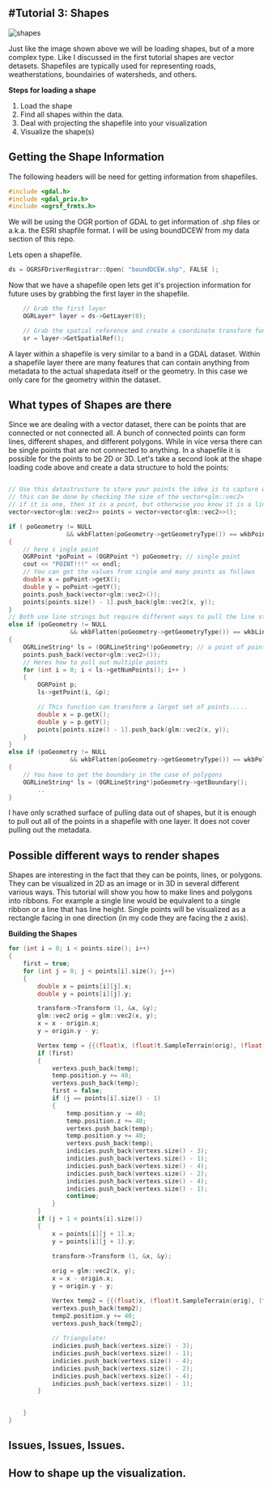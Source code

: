 #Tutorial 3: Shapes 
-------
![shapes](http://www.swintonfitzwilliam.org/wp-content/uploads/2013/09/shapes-2.jpg)

Just like the image shown above  we will be loading shapes, but of a more complex type. Like I discussed in the first tutorial shapes are vector detasets. Shapefiles are typically used for representing roads, weatherstations, boundairies of watersheds, and others.

**Steps for loading a shape**

1. Load the shape
2. Find all shapes within the data.
3. Deal with projecting the shapefile into your visualization
4. Visualize the shape(s)

**Getting the Shape Information**
------
The following headers will be need for getting information from shapefiles.
```c++
#include <gdal.h>
#include <gdal_priv.h>
#include <ogrsf_frmts.h>
```

We will be using the OGR portion of GDAL to get information of .shp files or a.k.a. the ESRI shapfile format. I will be using boundDCEW from my data section of this repo. 

Lets open a shapefile.
```c++
ds = OGRSFDriverRegistrar::Open( "boundDCEW.shp", FALSE );
```

Now that we have a shapefile open lets get it's projection information for future uses by grabbing the first layer in the shapefile.
```c++
    // Grab the first layer
    OGRLayer* layer = ds->GetLayer(0);

    // Grab the spatial reference and create a coordinate transform function
    sr = layer->GetSpatialRef();
```

A layer within a shapefile is very similar to a band in a GDAL dataset. Within a shapefile layer there are many features that can contain anything from metadata to the actual shapedata itself or the geometry. In this case we only care for the geometry within the dataset.

**What types of Shapes are there**
--------
Since we are dealing with a  vector dataset, there can be points that are connected or not connected all. A bunch of connected points can form lines, different shapes, and different polygons. While in vice versa there can be single points that are not connected to anything. In a shapefile it is possible for the points to be 2D or 3D. Let's take a second look at the shape loading code above and create a data structure to hold the points:

```c++

// Use this datastructure to store your points the idea is to capture what is a line and not a line within
// this can be done by checking the size of the vector<glm::vec2>
// if it is one, then it is a point, but otherwise you know it is a line or polygon
vector<vector<glm::vec2>> points = vector<vector<glm::vec2>>();

if ( poGeometry != NULL
                && wkbFlatten(poGeometry->getGeometryType()) == wkbPoint )
{
    // here s ingle point
    OGRPoint *poPoint = (OGRPoint *) poGeometry; // single point
    cout << "POINT!!!" << endl;
    // You can get the values from single and many points as follows 
    double x = poPoint->getX();
    double y = poPoint->getY();
    points.push_back(vector<glm::vec2>());
    points[points.size() - 1].push_back(glm::vec2(x, y));
}
// Both use line strings but require different ways to pull the line string out
else if (poGeometry != NULL
                 && wkbFlatten(poGeometry->getGeometryType()) == wkbLineString)
{
    OGRLineString* ls = (OGRLineString*)poGeometry; // a point of points that are connected
    points.push_back(vector<glm::vec2>());
    // Heres how to pull out multiple points
    for (int i = 0; i < ls->getNumPoints(); i++ )
    {
        OGRPoint p;
        ls->getPoint(i, &p);

        // This function can transform a larget set of points.....
        double x = p.getX();
        double y = p.getY();
        points[points.size() - 1].push_back(glm::vec2(x, y));
    }
}
else if (poGeometry != NULL
                 && wkbFlatten(poGeometry->getGeometryType()) == wkbPolygon)
{
    // You have to get the boundary in the case of polygons 
    OGRLineString* ls = (OGRLineString*)poGeometry->getBoundary();
        ..
}
```

I have only scrathed surface of pulling data out of shapes, but it is enough to pull out all of the points in a shapefile with one layer. It does not cover pulling out the metadata.

**Possible different ways to render shapes**
---------
Shapes are interesting in the fact that they can be points, lines, or polygons. They can be visualized in 2D as an image or in 3D in several different various ways. This tutorial will show you how to make lines and polygons into ribbons. For example a single line would be equivalent to a single ribbon or a line that has line height. Single points will be visualized as a rectangle facing in one direction (in my code they are facing the z axis).

**Building the Shapes**
``` c++
for (int i = 0; i < points.size(); i++)
{
    first = true;
    for (int j = 0; j < points[i].size(); j++)
    {
        double x = points[i][j].x;
        double y = points[i][j].y;

        transform->Transform (1, &x, &y);
        glm::vec2 orig = glm::vec2(x, y);
        x = x - origin.x;
        y = origin.y - y;

        Vertex temp = {{(float)x, (float)t.SampleTerrain(orig), (float)y}, {(float)1, (float)0, (float)0}, {(float)1, (float)1}};
        if (first)
        {
            vertexs.push_back(temp);
            temp.position.y += 40;
            vertexs.push_back(temp);
            first = false;
            if (j == points[i].size() - 1)
            {
                temp.position.y -= 40;
                temp.position.z += 40;
                vertexs.push_back(temp);
                temp.position.y += 40;
                vertexs.push_back(temp);
                indicies.push_back(vertexs.size() - 3);
                indicies.push_back(vertexs.size() - 1);
                indicies.push_back(vertexs.size() - 4);
                indicies.push_back(vertexs.size() - 2);
                indicies.push_back(vertexs.size() - 4);
                indicies.push_back(vertexs.size() - 1);
                continue;
            }
        }
        if (j + 1 < points[i].size())
        {
            x = points[i][j + 1].x;
            y = points[i][j + 1].y;

            transform->Transform (1, &x, &y);
            
            orig = glm::vec2(x, y);
            x = x - origin.x;
            y = origin.y - y;

            Vertex temp2 = {{(float)x, (float)t.SampleTerrain(orig), (float)y}, {(float)1, (float)0, (float)0}, {1, 1}};
            vertexs.push_back(temp2);
            temp2.position.y += 40;
            vertexs.push_back(temp2);
            
            // Triangulate!
            indicies.push_back(vertexs.size() - 3);
            indicies.push_back(vertexs.size() - 1);
            indicies.push_back(vertexs.size() - 4);
            indicies.push_back(vertexs.size() - 2);
            indicies.push_back(vertexs.size() - 4);
            indicies.push_back(vertexs.size() - 1);
        }


    }
}
```
**Issues, Issues, Issues.**
-------

**How to shape up the visualization.**
-------
